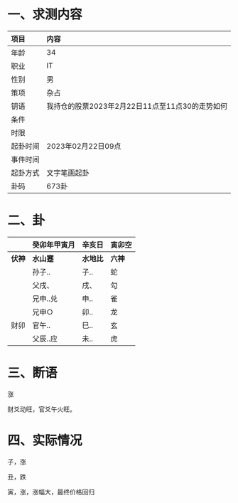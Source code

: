 # 一、求测内容

| 项目     | 内容                                            |
| :------- | :---------------------------------------------- |
| 年龄     | 34                                              |
| 职业     | IT                                              |
| 性别     | 男                                              |
| 策项     | 杂占                                            |
| 钥语     | 我持仓的股票2023年2月22日11点至11点30的走势如何 |
| 条件     |                                                 |
| 时限     |                                                 |
| 起卦时间 | 2023年02月22日09点                              |
| 事件时间 |                                                 |
| 起卦方式 | 文字笔画起卦                                    |
| 卦码     | 673卦                                           |

# 二、卦

|                | 癸卯年甲寅月     | 辛亥日           | 寅卯空         |
| :------------- | :--------------- | :--------------- | :------------- |
| **伏神** | **水山蹇** | **水地比** | **六神** |
|                | 孙子..           | 子..             | 蛇             |
|                | 父戌、           | 戌、             | 勾             |
|                | 兄申..兑         | 申..             | 雀             |
|                | 兄申○           | 卯..             | 龙             |
| 财卯           | 官午..           | 巳..             | 玄             |
|                | 父辰..应         | 未..             | 虎             |

# 三、断语

涨

财爻动旺，官爻午火旺。

# 四、实际情况

子，涨

丑，跌

寅，涨，涨幅大，最终价格回归
